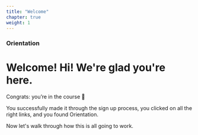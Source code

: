 ```yaml
---
title: "Welcome"
chapter: true
weight: 1
---
```


### Orientation

# Welcome! Hi! We're glad you're here.

Congrats: you’re in the course 🙂

You successfully made it through the sign up process, you clicked on all the right links, and you found Orientation.

Now let's walk through how this is all going to work.
